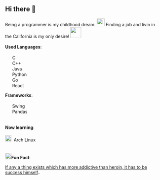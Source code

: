 <h2>Hi there 👋</h2><br\>


Being a programmer is my childhood dream. <img src="https://external-content.duckduckgo.com/iu/?u=http%3A%2F%2Fdreamscometrue.org%2Fwp-content%2Fthemes%2Fbootrapwp-3d%2Fimages%2Ficon-refer-child.png&f=1&nofb=1&ipt=10877161381437a017a858af84b2a239b8143376b5adb1d313ca90f8ba82784c&ipo=images" height="25" weight="20" />&nbsp;Finding a job and livin in the California is my only desire! <img src="https://external-content.duckduckgo.com/iu/?u=http%3A%2F%2Fsr.photos1.fotosearch.com%2Fbthumb%2FCSP%2FCSP758%2Fk17805194.jpg&f=1&nofb=1&ipt=8975a7bfeffbe3cd3b139b77ffde5407bcb7bd0933f6c9e7b6a8de07319d76ae&ipo=images" height="35" weight="30" />
<br/><br/>
<b>Used Languages</b>:<br/><br/>
<img src="https://external-content.duckduckgo.com/iu/?u=https%3A%2F%2Fbanner2.kisspng.com%2F20180320%2Fapq%2Fkisspng-check-mark-checkbox-computer-icons-resort-green-tick-icon-5ab0e1fccb1139.6239247415215416288318.jpg&f=1&nofb=1&ipt=26e440b2672108305325b8528500fc88c5c581bc84e8d52900bdeb8184e947b6&ipo=images" height="15" weight="15" />&nbsp;&nbsp;C<br/>
<img src="https://external-content.duckduckgo.com/iu/?u=https%3A%2F%2Fbanner2.kisspng.com%2F20180320%2Fapq%2Fkisspng-check-mark-checkbox-computer-icons-resort-green-tick-icon-5ab0e1fccb1139.6239247415215416288318.jpg&f=1&nofb=1&ipt=26e440b2672108305325b8528500fc88c5c581bc84e8d52900bdeb8184e947b6&ipo=images" height="15" weight="15" />&nbsp;&nbsp;C++<br/>
<img src="https://external-content.duckduckgo.com/iu/?u=https%3A%2F%2Fbanner2.kisspng.com%2F20180320%2Fapq%2Fkisspng-check-mark-checkbox-computer-icons-resort-green-tick-icon-5ab0e1fccb1139.6239247415215416288318.jpg&f=1&nofb=1&ipt=26e440b2672108305325b8528500fc88c5c581bc84e8d52900bdeb8184e947b6&ipo=images" height="15" weight="15" />&nbsp;&nbsp;Java<br/>
<img src="https://external-content.duckduckgo.com/iu/?u=https%3A%2F%2Fbanner2.kisspng.com%2F20180320%2Fapq%2Fkisspng-check-mark-checkbox-computer-icons-resort-green-tick-icon-5ab0e1fccb1139.6239247415215416288318.jpg&f=1&nofb=1&ipt=26e440b2672108305325b8528500fc88c5c581bc84e8d52900bdeb8184e947b6&ipo=images" height="15" weight="15" />&nbsp;&nbsp;Python<br/>
<img src="https://external-content.duckduckgo.com/iu/?u=https%3A%2F%2Fbanner2.kisspng.com%2F20180320%2Fapq%2Fkisspng-check-mark-checkbox-computer-icons-resort-green-tick-icon-5ab0e1fccb1139.6239247415215416288318.jpg&f=1&nofb=1&ipt=26e440b2672108305325b8528500fc88c5c581bc84e8d52900bdeb8184e947b6&ipo=images" height="15" weight="15" />&nbsp;&nbsp;Go<br/>
<img src="https://external-content.duckduckgo.com/iu/?u=https%3A%2F%2Fbanner2.kisspng.com%2F20180320%2Fapq%2Fkisspng-check-mark-checkbox-computer-icons-resort-green-tick-icon-5ab0e1fccb1139.6239247415215416288318.jpg&f=1&nofb=1&ipt=26e440b2672108305325b8528500fc88c5c581bc84e8d52900bdeb8184e947b6&ipo=images" height="15" weight="15" />&nbsp;&nbsp;React<br/>

<b>Frameworks</b>:<br/><br/>
<img src="https://external-content.duckduckgo.com/iu/?u=https%3A%2F%2Fwww.iconsdb.com%2Ficons%2Fdownload%2Fcaribbean-blue%2Fcheckmark-512.gif&f=1&nofb=1&ipt=75191b35d27ce72ae13ae8c0f392789026c8a2dc96e3cc4b5e9f0f6f357ba57c&ipo=images" height="15" weight="15" />&nbsp;&nbsp;Swing<br/>
<img src="https://external-content.duckduckgo.com/iu/?u=https%3A%2F%2Fwww.iconsdb.com%2Ficons%2Fdownload%2Fcaribbean-blue%2Fcheckmark-512.gif&f=1&nofb=1&ipt=75191b35d27ce72ae13ae8c0f392789026c8a2dc96e3cc4b5e9f0f6f357ba57c&ipo=images" height="15" weight="15" />&nbsp;&nbsp;Pandas<br/>
<br/><br/>
<b>Now learning</b>:<br/><br/>
<img src="https://external-content.duckduckgo.com/iu/?u=https%3A%2F%2Fcdn3.iconfinder.com%2Fdata%2Ficons%2Floaders-4%2F24%2FLoader-25-512.png&f=1&nofb=1&ipt=7e293efc2e8e8d85fa21669ac9a31be96d781187fa758782edf03b8e95e45bc7&ipo=images" height="20" weight="20" />&nbsp;&nbsp;Arch Linux<br/>
<br/><br/>
<img src="https://external-content.duckduckgo.com/iu/?u=https%3A%2F%2Ftse3.mm.bing.net%2Fth%3Fid%3DOIP.ozawtIgRA__VrAaY9aPpDAHaHc%26pid%3DApi&f=1&ipt=76e07cd22049c76a382d1841129dc080e04406c8d0c5a1e21a5c3638a1553cf9&ipo=images" height="20" weight="20" /><b>Fun Fact</b>: 
<p><u>If any a thing exists which has more addictive than heroin, it has to be success himself</u>..</p>
